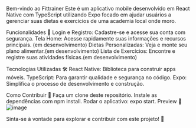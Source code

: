 Bem-vindo ao Fittrainer
Este é um aplicativo mobile desenvolvido em React Native com TypeScript utilizando Expo
focado em ajudar usuários a gerenciar suas dietas e exercícios de uma academia local onde moro.

Funcionalidades 📱
Login e Registro: Cadastre-se e acesse sua conta com segurança.
Tela Home: Acesse rapidamente suas informações e recursos principais. (em desenvolvimento)
Dietas Personalizadas: Veja e monte seu plano alimentar.(em desenvolvimento)
Lista de Exercícios: Encontre e registre suas atividades físicas.(em desenvolvimento)

Tecnologias Utilizadas 🛠️
React Native: Biblioteca para construir apps móveis.
TypeScript: Para garantir qualidade e segurança no código.
Expo: Simplifica o processo de desenvolvimento e construção.

Como Contribuir 🤝
Faça um clone deste repositório.
Instale as dependências com npm install.
Rodar o aplicativo: expo start.
Preview 📸
![image](https://github.com/user-attachments/assets/70de4802-a0eb-4c38-bf0e-602bb7dd0c7f)





Sinta-se à vontade para explorar e contribuir com este projeto! 💪
